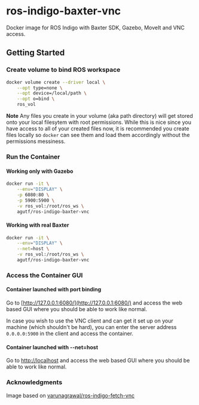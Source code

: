 # ros-indigo-baxter-vnc

Docker image for ROS Indigo with Baxter SDK, Gazebo, MoveIt and VNC access.

## Getting Started

### Create volume to bind ROS workspace

```bash
docker volume create --driver local \
    --opt type=none \
    --opt device=/local/path \
    --opt o=bind \
    ros_vol
```

**Note** Any files you create in your volume (aka path directory) will get stored onto your local filesytem with root permissions. While this is nice since you have access to all of your created files now, it is recommended you create files locally so `docker` can see them and load them accordingly without the permissions messiness.

### Run the Container

#### Working only with Gazebo

```bash
docker run -it \
    --env="DISPLAY" \
    -p 6080:80 \
    -p 5900:5900 \
    -v ros_vol:/root/ros_ws \
    agutf/ros-indigo-baxter-vnc
```

#### Working with real Baxter

```bash
docker run -it \
    --env="DISPLAY" \
    --net=host \
    -v ros_vol:/root/ros_ws \
    agutf/ros-indigo-baxter-vnc
```

### Access the Container GUI

#### Container launched with port binding

Go to [http://127.0.0.1:6080/](http://127.0.0.1:6080/) and access the web based GUI where you should be able to work like normal.

In case you wish to use the VNC client and can get it set up on your machine (which shouldn't be hard), you can enter the server address `0.0.0.0:5900` in the client and access the container.

#### Container launched with --net=host

Go to [http://localhost](http://localhost) and access the web based GUI where you should be able to work like normal.

### Acknowledgments

Image based on [varunagrawal/ros-indigo-fetch-vnc](https://github.com/varunagrawal/ros-indigo-fetch-vnc)